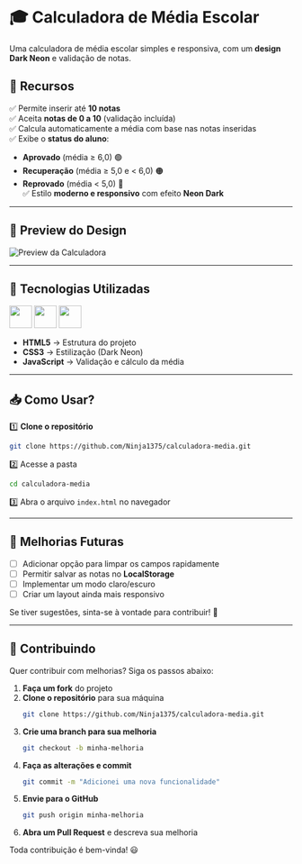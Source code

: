 # 🎓 Calculadora de Média Escolar

Uma calculadora de média escolar simples e responsiva, com um **design Dark Neon** e validação de notas.

## 📌 Recursos

✅ Permite inserir até **10 notas**  
✅ Aceita **notas de 0 a 10** (validação incluída)  
✅ Calcula automaticamente a média com base nas notas inseridas  
✅ Exibe o **status do aluno**:  
   - **Aprovado** (média ≥ 6,0) 🟢  
   - **Recuperação** (média ≥ 5,0 e < 6,0) 🟠  
   - **Reprovado** (média < 5,0) 🔴  
✅ Estilo **moderno e responsivo** com efeito **Neon Dark**  

---

## 🎨 **Preview do Design**

![Preview da Calculadora](https://via.placeholder.com/600x300/000000/0f0?text=Calculadora+Dark+Neon)  

---

## 🚀 **Tecnologias Utilizadas**

<a href="https://programartudo.blogspot.com/2024/11/html-tudo-o-que-precisa-para-comecar.html" target="_blank"><img loading="lazy" src="https://cdn.jsdelivr.net/gh/devicons/devicon/icons/html5/html5-original.svg" width="40" height="40"/></a> <a href="https://programartudo.blogspot.com/2024/11/css-como-dar-estilo-ao-teu-website.html" target="_blank"><img loading="lazy" src="https://cdn.jsdelivr.net/gh/devicons/devicon/icons/css3/css3-original.svg" width="40" height="40"/></a> <a href="https://programartudo.blogspot.com/2024/11/javascript-linguagem-dinamica-da-web.html" target="_blank"><img loading="lazy" src="https://cdn.jsdelivr.net/gh/devicons/devicon/icons/javascript/javascript-original.svg" width="40" height="40"/></a>

- **HTML5** → Estrutura do projeto  
- **CSS3** → Estilização (Dark Neon)  
- **JavaScript** → Validação e cálculo da média  

---

## 📥 **Como Usar?**

1️⃣ **Clone o repositório**  
```bash
git clone https://github.com/Ninja1375/calculadora-media.git
```

2️⃣ Acesse a pasta
```bash
cd calculadora-media
```

3️⃣ Abra o arquivo `index.html` no navegador

---

## 🌟 Melhorias Futuras

- [ ] Adicionar opção para limpar os campos rapidamente  
- [ ] Permitir salvar as notas no **LocalStorage**  
- [ ] Implementar um modo claro/escuro  
- [ ] Criar um layout ainda mais responsivo  

Se tiver sugestões, sinta-se à vontade para contribuir! 🚀  

---

## 🤝 Contribuindo

Quer contribuir com melhorias? Siga os passos abaixo:  

1. **Faça um fork** do projeto  
2. **Clone o repositório** para sua máquina  
   ```bash
   git clone https://github.com/Ninja1375/calculadora-media.git
   ```
3. **Crie uma branch para sua melhoria**  
   ```bash
   git checkout -b minha-melhoria
   ```
4. **Faça as alterações e commit**
   ```bash
   git commit -m "Adicionei uma nova funcionalidade"
   ```
5. **Envie para o GitHub**
   ```bash
   git push origin minha-melhoria
   ```
6. **Abra um Pull Request** e descreva sua melhoria

Toda contribuição é bem-vinda! 😃
